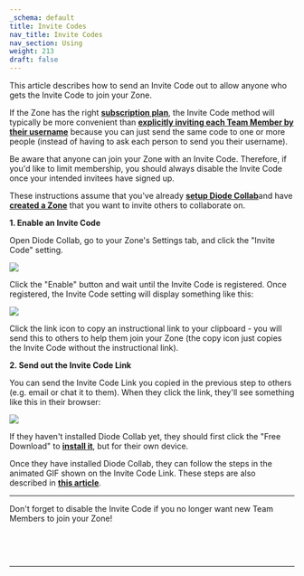 ```yaml
---
_schema: default
title: Invite Codes
nav_title: Invite Codes
nav_section: Using
weight: 213
draft: false
---
```

This article describes how to send an Invite Code out to allow anyone who gets the Invite Code to join your Zone.

If the Zone has the right <a href="https://app.docs.diode.io/docs/features/pricing-and-plans/" target="_blank" rel="noopener"><strong>subscription plan</strong></a>, the Invite Code method will typically be more convenient than <a href="https://app.docs.diode.io/docs/using/add-a-team-member-or-additional-device/" target="_blank" rel="noopener"><strong>explicitly inviting each Team Member by their username</strong></a> because you can just send the same code to one or more people (instead of having to ask each person to send you their username).

Be aware that anyone can join your Zone with an Invite Code. Therefore, if you'd like to limit membership, you should always disable the Invite Code once your intended invitees have signed up.

These instructions assume that you've already <a href="https://app.docs.diode.io/docs/" target="_blank" rel="noopener"><strong>setup Diode Collab</strong></a>and have <a href="https://app.docs.diode.io/docs/using/create-a-zone/" target="_blank" rel="noopener"><strong>created a Zone</strong></a> that you want to invite others to collaborate on.

**1\. Enable an Invite Code**

Open Diode Collab, go to your Zone's Settings tab, and click the "Invite Code" setting.

![](/uploads/image-93.png)

Click the "Enable" button and wait until the Invite Code is registered. Once registered, the Invite Code setting will display something like this:

![](/uploads/image-94.png)

Click the link icon to copy an instructional link to your clipboard - you will send this to others to help them join your Zone (the copy icon just copies the Invite Code without the instructional link).

**2\. Send out the Invite Code Link**

You can send the Invite Code Link you copied in the previous step to others (e.g. email or chat it to them). When they click the link, they'll see something like this in their browser:

![](/uploads/image-95.png)

If they haven't installed Diode Collab yet, they should first click the "Free Download" to <a href="https://app.docs.diode.io/docs/" target="_blank" rel="noopener"><strong>install it</strong></a>, but for their own device.

Once they have installed Diode Collab, they can follow the steps in the animated GIF shown on the Invite Code Link. These steps are also described in <a href="https://app.docs.diode.io/docs/using/join-a-zone-by-invite-code/" target="_blank" rel="noopener"><strong>this article</strong></a>.

---

Don't forget to disable the Invite Code if you no longer want new Team Members to join your Zone!

&nbsp;

&nbsp;

---

&nbsp;